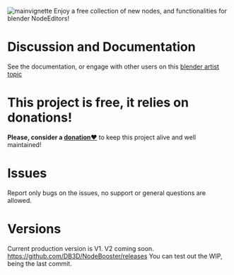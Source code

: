 ![mainvignette](https://github.com/user-attachments/assets/f60b03bd-0c16-480f-a47a-7f1bc1d9972d)
Enjoy a free collection of new nodes, and functionalities for blender NodeEditors!

# Discussion and Documentation
See the documentation, or engage with other users on this [blender artist topic](https://blenderartists.org/t/nodebooster-new-nodes-and-functionalities-for-node-wizards-for-free)

# This project is free, it relies on donations!
**Please, consider a [donation❤️](https://www.patreon.com/c/bd3d_digital/membership)** to keep this project alive and well maintained!

# Issues
Report only bugs on the issues, no support or general questions are allowed.

# Versions
Current production version is V1. V2 coming soon.
https://github.com/DB3D/NodeBooster/releases
You can test out the WIP, being the last commit.
